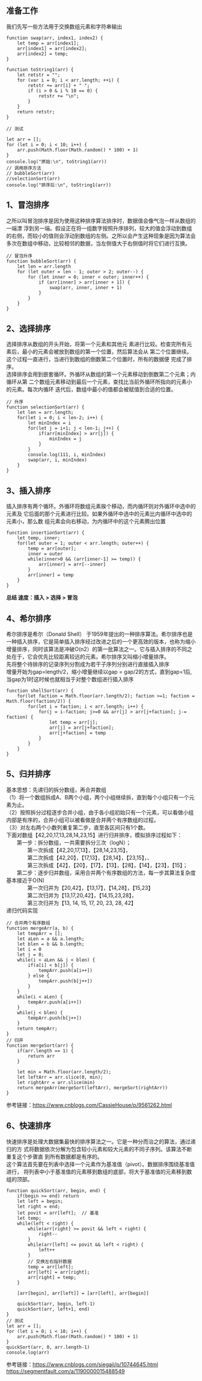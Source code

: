 ## 准备工作
我们先写一些方法用于交换数组元素和字符串输出
```
function swap(arr, index1, index2) {
	let temp = arr[index1];
	arr[index1] = arr[index2];
	arr[index2] = temp;
}

function toString1(arr) {
	let retstr = "";
	for (var i = 0; i < arr.length; ++i) {
		retstr += arr[i] + " ";
		if (i > 0 & i % 10 == 0) {
			retstr += "\n";
		}
	}
	return retstr;
}

// 测试

let arr = [];
for (let i = 0; i < 10; i++) {
	arr.push(Math.floor(Math.random() * 100) + 1)
}
console.log("原始:\n", toString1(arr))
// 调用排序方法
// bubbleSort(arr)
//selectionSort(arr)
console.log("排序后:\n", toString1(arr))
```

## 1、冒泡排序
之所以叫冒泡排序是因为使用这种排序算法排序时，数据值会像气泡一样从数组的一端漂 浮到另一端。假设正在将一组数字按照升序排列，较大的值会浮动到数组的右侧，而较小的值则会浮动到数组的左侧。之所以会产生这种现象是因为算法会多次在数组中移动，比较相邻的数据，当左侧值大于右侧值时将它们进行互换。

```
// 冒泡升序
function bubbleSort(arr) {
	let len = arr.length
	for (let outer = len - 1; outer > 2; outer--) {
		for (let inner = 0; inner < outer; inner++) {
			if (arr[inner] > arr[inner + 1]) {
				swap(arr, inner, inner + 1)
			}
		}
	}
}
```
## 2、选择排序
选择排序从数组的开头开始，将第一个元素和其他元 素进行比较。检查完所有元素后，最小的元素会被放到数组的第一个位置，然后算法会从 第二个位置继续。这个过程一直进行，当进行到数组的倒数第二个位置时，所有的数据便 完成了排序。</br>
选择排序会用到嵌套循环。外循环从数组的第一个元素移动到倒数第二个元素；内循环从第 二个数组元素移动到最后一个元素，查找比当前外循环所指向的元素小的元素。每次内循环 迭代后，数组中最小的值都会被赋值到合适的位置。
```
// 升序
function selectionSort(arr) {
	let len = arr.length;
	for(let i = 0; i < len-2; i++) {
		let minIndex = i
		for(let j = i+1; j < len-1; j++) {
			if(arr[minIndex] > arr[j]) {
				minIndex = j
			}
		}
		console.log(111, i, minIndex)
		swap(arr, i, minIndex)
	}
}
```
## 3、插入排序
插入排序有两个循环。外循环将数组元素挨个移动，而内循环则对外循环中选中的元素及 它后面的那个元素进行比较。如果外循环中选中的元素比内循环中选中的元素小，那么数 组元素会向右移动，为内循环中的这个元素腾出位置
```
function insertionSort(arr) {
	let temp, inner;
	for(let outer = 1; outer < arr.length; outer++) {
		temp = arr[outer];
		inner = outer
		while(inner>0 && (arr[inner-1] >= temp)) {
			arr[inner] = arr[--inner]
		}
		arr[inner] = temp
	}
}

```

**总结 速度：插入 > 选择 > 冒泡**

## 4、希尔排序
希尔排序是希尔（Donald Shell） 于1959年提出的一种排序算法。希尔排序也是一种插入排序，它是简单插入排序经过改进之后的一个更高效的版本，也称为缩小增量排序，同时该算法是冲破O(n2）的第一批算法之一。它与插入排序的不同之处在于，它会优先比较距离较远的元素。希尔排序又叫缩小增量排序。</br>
先将整个待排序的记录序列分割成为若干子序列分别进行直接插入排序</br>
增量开始为gap=length/2，缩小增量继续以gap = gap/2的方式，直到gap=1后,当gap为1时这时候也就相当于对整个数组进行插入排序
```
function shellSort(arr) {
	for(let faction = Math.floor(arr.length/2); faction >=1; faction = Math.floor(faction/2)) {
		for(let i = faction; i < arr.length; i++) {
			for(j = i-faction; j>=0 && arr[j] > arr[j+faction]; j-= faction) {
				let temp = arr[j];
				arr[j] = arr[j+faction];
				arr[j+faction] = temp
			}
		}
	}
}
```

## 5、归并排序
基本思想：先递归的拆分数组，再合并数组</br>
（1）将一个数组拆成A、B两个小组，两个小组继续拆，直到每个小组只有一个元素为止。</br>
（2）按照拆分过程逐步合并小组，由于各小组初始只有一个元素，可以看做小组内部是有序的，合并小组可以被看做是合并两个有序数组的过程。</br>
（3）对左右两个小数列重复第二步，直至各区间只有1个数。</br>
下面对数组【42,20,17,13,28,14,23,15】进行归并排序，模拟排序过程如下：</br>
　　第一步：拆分数组，一共需要拆分三次（logN）；</br>
　　　　第一次拆成【42,20,17,13】，【28,14,23,15】，</br>
　　　　第二次拆成【42,20】，【17,13】，【28,14】，【23,15】，、</br>
　　　　第三次拆成【42】，【20】，【17】，【13】，【28】，【14】，【23】，【15】；</br>
　　第二步：逐步归并数组，采用合并两个有序数组的方法，每一步其算法复杂度基本接近于O(N)</br>
　　　　第一次归并为【20,42】，【13,17】，【14,28】，【15,23】</br>
　　　　第二次归并为【13,17,20,42】，【14,15,23,28】，</br>
　　　　第三次归并为【13, 14, 15, 17, 20, 23, 28, 42】</br>
递归代码实现
```
// 合并两个有序数组
function mergeArr(a, b) {
	let tempArr = [];
	let aLen = a && a.length;
	let blen = b && b.length;
	let i = 0
	let j = 0;
	while(i < aLen && j < blen) {
		if(a[i] < b[j]) {
			tempArr.push(a[i++])
		} else {
			tempArr.push(b[j++])
		}
	}
	while(i < aLen) {
		tempArr.push(a[i++])
	}
	while(j < blen) {
		tempArr.push(b[j++])
	}
	return tempArr;
}
// 归并
function mergeSort(arr) {
	if(arr.length == 1) {
		return arr
	}
	
	let min = Math.floor(arr.length/2);
	let leftArr = arr.slice(0, min);
	let rightArr = arr.slice(min)
	return mergeArr(mergeSort(leftArr), mergeSort(rightArr))
}
```
参考链接：https://www.cnblogs.com/CassieHouse/p/9561262.html
## 6、快速排序
快速排序是处理大数据集最快的排序算法之一。它是一种分而治之的算法，通过递归的方 式将数据依次分解为包含较小元素和较大元素的不同子序列。该算法不断重复这个步骤直 到所有数据都是有序的。</br>
这个算法首先要在列表中选择一个元素作为基准值（pivot）。数据排序围绕基准值进行， 将列表中小于基准值的元素移到数组的底部，将大于基准值的元素移到数组的顶部。
```
function quickSort(arr, begin, end) {
	if(begin >= end) return
	let left = begin;
	let right = end;
	let povit = arr[left];  // 基准
	let temp;
	while(left < right) {
		while(arr[right] >= povit && left < right) {
			right--
		}
		while(arr[left] <= povit && left < right) {
			left++
		}
		// 交换左右指针数据
		temp = arr[left];
		arr[left] = arr[right];
		arr[right] = temp;
	}
	
	[arr[begin], arr[left]] = [arr[left], arr[begin]]
	
	quickSort(arr, begin, left-1)
	quickSort(arr, left+1, end)
}
// 测试
let arr = [];
for (let i = 0; i < 10; i++) {
	arr.push(Math.floor(Math.random() * 100) + 1)
}
quickSort(arr, 0, arr.length-1)
console.log(arr)
```
参考链接：https://www.cnblogs.com/siegaii/p/10744645.html
https://segmentfault.com/a/1190000015488549










